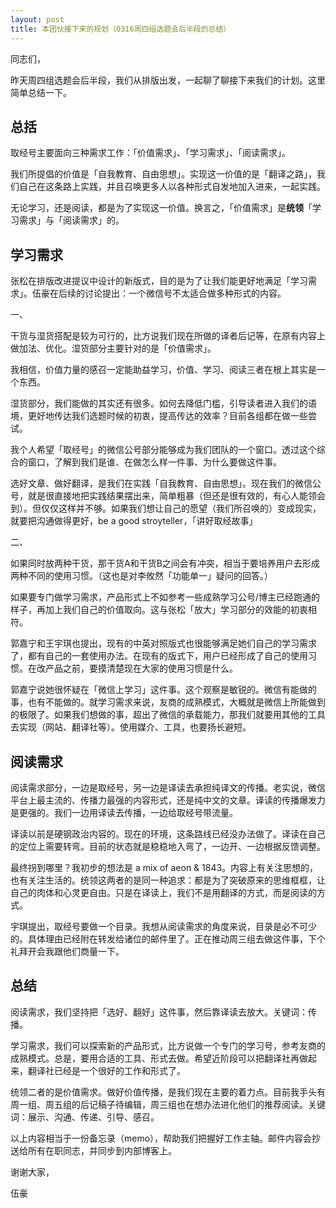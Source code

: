 ```yaml
---
layout: post
title: 本团伙接下来的规划（0316周四组选题会后半段的总结）
---
```


同志们，

昨天周四组选题会后半段，我们从排版出发，一起聊了聊接下来我们的计划。这里简单总结一下。

## 总括

取经号主要面向三种需求工作：「价值需求」、「学习需求」、「阅读需求」。

我们所提倡的价值是「自我教育、自由思想」。实现这一价值的是「翻译之路」，我们自己在这条路上实践，并且召唤更多人以各种形式自发地加入进来，一起实践。

无论学习，还是阅读，都是为了实现这一价值。换言之，「价值需求」是**统领**「学习需求」与「阅读需求」的。

## 学习需求

张松在排版改进提议中设计的新版式，目的是为了让我们能更好地满足「学习需求」。伍豪在后续的讨论提出：一个微信号不太适合做多种形式的内容。

一、

干货与湿货搭配是较为可行的，比方说我们现在所做的译者后记等，在原有内容上做加法、优化。湿货部分主要针对的是「价值需求」。

我相信，价值力量的感召一定能助益学习，价值、学习、阅读三者在根上其实是一个东西。

湿货部分，我们能做的其实还有很多。如何去降低门槛，引导读者进入我们的语境，更好地传达我们选题时候的初衷，提高传达的效率？目前各组都在做一些尝试。

我个人希望「取经号」的微信公号部分能够成为我们团队的一个窗口。透过这个综合的窗口，了解到我们是谁、在做怎么样一件事、为什么要做这件事。

选好文章、做好翻译，是我们在实践「自我教育、自由思想」。现在我们的微信公号，就是很直接地把实践结果摆出来，简单粗暴（但还是很有效的，有心人能领会到）。但仅仅这样并不够。如果我们想让自己的愿望（我们所召唤的）变成现实，就要把沟通做得更好，be a good stroyteller，「讲好取经故事」

二、

如果同时放两种干货，那干货A和干货B之间会有冲突，相当于要培养用户去形成两种不同的使用习惯。（这也是对李攸然「功能单一」疑问的回答。）

如果要专门做学习需求，产品形式上不如参考一些成熟学习公号/博主已经跑通的样子，再加上我们自己的价值取向。这与张松「放大」学习部分的效能的初衷相符。

郭嘉宁和王宇琪也提出，现有的中英对照版式也很能够满足她们自己的学习需求了，都有自己的一套使用办法。在现有的版式下，用户已经形成了自己的使用习惯。在改产品之前，要摸清楚现在大家的使用习惯是什么。

郭嘉宁说她很怀疑在「微信上学习」这件事。这个观察是敏锐的。微信有能做的事，也有不能做的。就学习需求来说，友商的成熟模式，大概就是微信上所能做到的极限了。如果我们想做的事，超出了微信的承载能力，那我们就要用其他的工具去实现（网站、翻译社等）。使用媒介、工具，也要扬长避短。

## 阅读需求

阅读需求部分，一边是取经号，另一边是译读去承担纯译文的传播。老实说，微信平台上最主流的、传播力最强的内容形式，还是纯中文的文章。译读的传播爆发力是更强的。我们一边用译读去传播，一边给取经号带流量。

译读以前是硬钢政治内容的。现在的环境，这条路线已经没办法做了。译读在自己的定位上需要转弯。目前的状态就是稳稳地入弯了，一边开、一边根据反馈调整。

最终拐到哪里？我初步的想法是 a mix of aeon & 1843。内容上有关注思想的，也有关注生活的。统领这两者的是同一种追求：都是为了突破原来的思维框框，让自己的肉体和心灵更自由。只是在译读上，我们不是用翻译的方式，而是阅读的方式。

宇琪提出，取经号要做一个目录。我想从阅读需求的角度来说，目录是必不可少的。具体理由已经附在转发给诸位的邮件里了。正在推动周三组去做这件事，下个礼拜开会我跟他们商量一下。

## 总结

阅读需求，我们坚持把「选好、翻好」这件事，然后靠译读去放大。关键词：传播。

学习需求，我们可以探索新的产品形式，比方说做一个专门的学习号，参考友商的成熟模式。总是，要用合适的工具、形式去做。希望近阶段可以把翻译社再做起来，翻译社已经是一个很好的工作和形式了。

统领二者的是价值需求。做好价值传播，是我们现在主要的着力点。目前我手头有周一组、周五组的后记稿子待编辑，周三组也在想办法进化他们的推荐阅读。关键词：展示、沟通、传递、引导、感召。

以上内容相当于一份备忘录（memo），帮助我们把握好工作主轴。邮件内容会抄送给所有在职同志，并同步到内部博客上。

谢谢大家，

伍豪